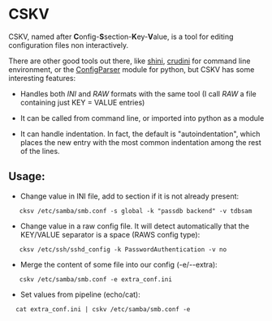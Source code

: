 # CSKV

CSKV, named after **C**onfig-**S**section-**K**ey-**V**alue, is a tool for
editing configuration files non interactively.

There are other good tools out there, like [shini](https://github.com/wallyhall/shini), [crudini](https://github.com/pixelb/crudini) for command line environment, or the [ConfigParser](https://docs.python.org/2/library/configparser.html) module for python, but CSKV has some interesting features:

* Handles both *INI* and *RAW* formats with the same tool
  (I call *RAW* a file containing just KEY = VALUE entries)

* It can be called from command line, or imported into python as a module

* It can handle indentation. In fact, the default is "autoindentation",
  which places the new entry with the most common indentation among the
  rest of the lines.

## Usage:
* Change value in INI file, add to section if it is not already present:
```shell
   cksv /etc/samba/smb.conf -s global -k "passdb backend" -v tdbsam
```

* Change value in a raw config file. It will detect automatically that the
  KEY/VALUE separator is a space (RAWS config type):
```shell
   cksv /etc/ssh/sshd_config -k PasswordAuthentication -v no
```

* Merge the content of some file into our config (-e/--extra):
```shell
   cskv /etc/samba/smb.conf -e extra_conf.ini
```

* Set values from pipeline (echo/cat):
```shell
  cat extra_conf.ini | cskv /etc/samba/smb.conf -e
```
